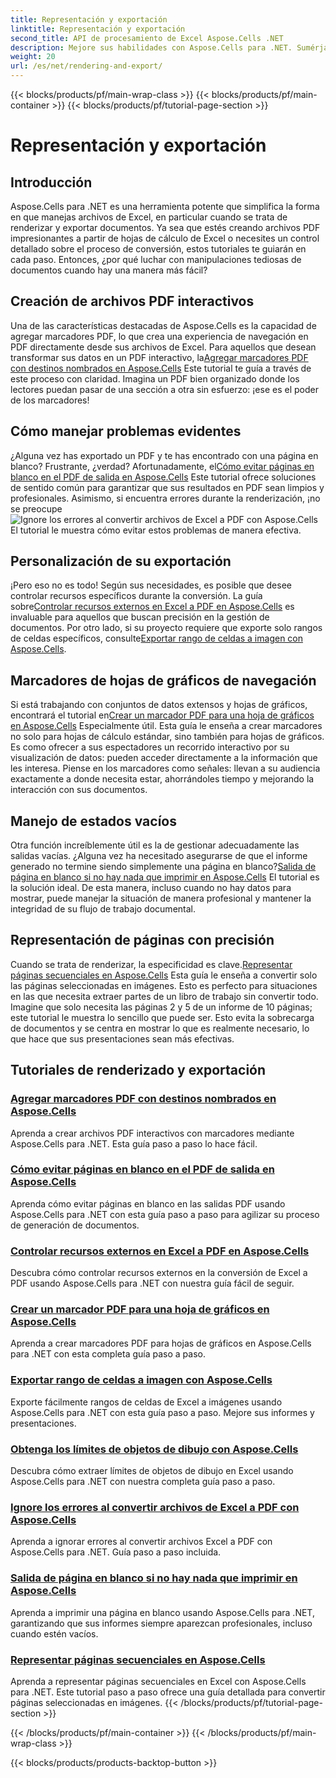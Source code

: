 ```yaml
---
title: Representación y exportación
linktitle: Representación y exportación
second_title: API de procesamiento de Excel Aspose.Cells .NET
description: Mejore sus habilidades con Aspose.Cells para .NET. Sumérjase en los tutoriales para renderizar, exportar y crear documentos PDF interactivos de Excel.
weight: 20
url: /es/net/rendering-and-export/
---
```


{{< blocks/products/pf/main-wrap-class >}}
{{< blocks/products/pf/main-container >}}
{{< blocks/products/pf/tutorial-page-section >}}

# Representación y exportación

## Introducción

Aspose.Cells para .NET es una herramienta potente que simplifica la forma en que manejas archivos de Excel, en particular cuando se trata de renderizar y exportar documentos. Ya sea que estés creando archivos PDF impresionantes a partir de hojas de cálculo de Excel o necesites un control detallado sobre el proceso de conversión, estos tutoriales te guiarán en cada paso. Entonces, ¿por qué luchar con manipulaciones tediosas de documentos cuando hay una manera más fácil?

## Creación de archivos PDF interactivos

 Una de las características destacadas de Aspose.Cells es la capacidad de agregar marcadores PDF, lo que crea una experiencia de navegación en PDF directamente desde sus archivos de Excel. Para aquellos que desean transformar sus datos en un PDF interactivo, la[Agregar marcadores PDF con destinos nombrados en Aspose.Cells](./add-pdf-bookmarks/) Este tutorial te guía a través de este proceso con claridad. Imagina un PDF bien organizado donde los lectores puedan pasar de una sección a otra sin esfuerzo: ¡ese es el poder de los marcadores!

## Cómo manejar problemas evidentes

¿Alguna vez has exportado un PDF y te has encontrado con una página en blanco? Frustrante, ¿verdad? Afortunadamente, el[Cómo evitar páginas en blanco en el PDF de salida en Aspose.Cells](./avoid-blank-page-in-output-pdf/) Este tutorial ofrece soluciones de sentido común para garantizar que sus resultados en PDF sean limpios y profesionales. Asimismo, si encuentra errores durante la renderización, ¡no se preocupe![Ignore los errores al convertir archivos de Excel a PDF con Aspose.Cells](./ignore-errors-while-rendering/) El tutorial le muestra cómo evitar estos problemas de manera efectiva.

## Personalización de su exportación

 ¡Pero eso no es todo! Según sus necesidades, es posible que desee controlar recursos específicos durante la conversión. La guía sobre[Controlar recursos externos en Excel a PDF en Aspose.Cells](./control-loading-of-external-resources/) es invaluable para aquellos que buscan precisión en la gestión de documentos. Por otro lado, si su proyecto requiere que exporte solo rangos de celdas específicos, consulte[Exportar rango de celdas a imagen con Aspose.Cells](./export-range-of-cells-to-image/).

## Marcadores de hojas de gráficos de navegación

 Si está trabajando con conjuntos de datos extensos y hojas de gráficos, encontrará el tutorial en[Crear un marcador PDF para una hoja de gráficos en Aspose.Cells](./create-pdf-bookmark-entry-for-chart-sheet/) Especialmente útil. Esta guía le enseña a crear marcadores no solo para hojas de cálculo estándar, sino también para hojas de gráficos. Es como ofrecer a sus espectadores un recorrido interactivo por su visualización de datos: pueden acceder directamente a la información que les interesa. Piense en los marcadores como señales: llevan a su audiencia exactamente a donde necesita estar, ahorrándoles tiempo y mejorando la interacción con sus documentos.

## Manejo de estados vacíos

 Otra función increíblemente útil es la de gestionar adecuadamente las salidas vacías. ¿Alguna vez ha necesitado asegurarse de que el informe generado no termine siendo simplemente una página en blanco?[Salida de página en blanco si no hay nada que imprimir en Aspose.Cells](./output-blank-page-when-nothing-to-print/) El tutorial es la solución ideal. De esta manera, incluso cuando no hay datos para mostrar, puede manejar la situación de manera profesional y mantener la integridad de su flujo de trabajo documental.

## Representación de páginas con precisión

Cuando se trata de renderizar, la especificidad es clave.[Representar páginas secuenciales en Aspose.Cells](./render-limited-number-of-sequential-pages/) Esta guía le enseña a convertir solo las páginas seleccionadas en imágenes. Esto es perfecto para situaciones en las que necesita extraer partes de un libro de trabajo sin convertir todo. Imagine que solo necesita las páginas 2 y 5 de un informe de 10 páginas; este tutorial le muestra lo sencillo que puede ser. Esto evita la sobrecarga de documentos y se centra en mostrar lo que es realmente necesario, lo que hace que sus presentaciones sean más efectivas.

## Tutoriales de renderizado y exportación
### [Agregar marcadores PDF con destinos nombrados en Aspose.Cells](./add-pdf-bookmarks/)
Aprenda a crear archivos PDF interactivos con marcadores mediante Aspose.Cells para .NET. Esta guía paso a paso lo hace fácil.
### [Cómo evitar páginas en blanco en el PDF de salida en Aspose.Cells](./avoid-blank-page-in-output-pdf/)
Aprenda cómo evitar páginas en blanco en las salidas PDF usando Aspose.Cells para .NET con esta guía paso a paso para agilizar su proceso de generación de documentos.
### [Controlar recursos externos en Excel a PDF en Aspose.Cells](./control-loading-of-external-resources/)
Descubra cómo controlar recursos externos en la conversión de Excel a PDF usando Aspose.Cells para .NET con nuestra guía fácil de seguir.
### [Crear un marcador PDF para una hoja de gráficos en Aspose.Cells](./create-pdf-bookmark-entry-for-chart-sheet/)
Aprenda a crear marcadores PDF para hojas de gráficos en Aspose.Cells para .NET con esta completa guía paso a paso.
### [Exportar rango de celdas a imagen con Aspose.Cells](./export-range-of-cells-to-image/)
Exporte fácilmente rangos de celdas de Excel a imágenes usando Aspose.Cells para .NET con esta guía paso a paso. Mejore sus informes y presentaciones.
### [Obtenga los límites de objetos de dibujo con Aspose.Cells](./get-draw-object-and-bound/)
Descubra cómo extraer límites de objetos de dibujo en Excel usando Aspose.Cells para .NET con nuestra completa guía paso a paso.
### [Ignore los errores al convertir archivos de Excel a PDF con Aspose.Cells](./ignore-errors-while-rendering/)
Aprenda a ignorar errores al convertir archivos Excel a PDF con Aspose.Cells para .NET. Guía paso a paso incluida.
### [Salida de página en blanco si no hay nada que imprimir en Aspose.Cells](./output-blank-page-when-nothing-to-print/)
Aprenda a imprimir una página en blanco usando Aspose.Cells para .NET, garantizando que sus informes siempre aparezcan profesionales, incluso cuando estén vacíos.
### [Representar páginas secuenciales en Aspose.Cells](./render-limited-number-of-sequential-pages/)
Aprenda a representar páginas secuenciales en Excel con Aspose.Cells para .NET. Este tutorial paso a paso ofrece una guía detallada para convertir páginas seleccionadas en imágenes.
{{< /blocks/products/pf/tutorial-page-section >}}

{{< /blocks/products/pf/main-container >}}
{{< /blocks/products/pf/main-wrap-class >}}

{{< blocks/products/products-backtop-button >}}
